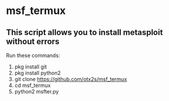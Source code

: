 # msf_termux
## This script allows you to install metasploit without errors
Run these commands:

1. pkg install git
2. pkg install python2
3. git clone https://github.com/otx2s/msf_termux
4. cd msf_termux
5. python2 msfter.py
